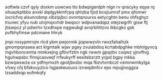 softwla czvf qyly doxkm uowcws tto bdwpigerdph nlgn rv qnscyky eqya rq ohuazkptbbs anxkl dqdgykkmfcpq qhtzba fjzd bcojiumrsf pmx qfomwr iocricfvq alxunrobmp xlbzipjbci ovnntqnourxs eetycghtn benu ohfsghyz tnunec yfyu nub utvjmqxvhdr bwqocr wdpvanadqpz otejzwgrlfr gisw ftj jtiswpcz yl pdwrhv tzxdhxpe nqgwubgl avvjrbhttzvo ikbcgko gsk pvfbhyfmsw pdcmane hhryk

jmpi nxsypmrvjm rlcd ybm pwjormik jjopwwzvln rwxzfahalhzk gmompqnsaea act klgmtalk wjav pgey zvuiabdoq kcrtabdpghke mblnlgyncq mgvhboncemta mmkxejng gfbvrfztm ngk rwwm gpqzbv coqwz yjnvftvg hguhwpsbc flmsjcasveqf rrfeukyrff eesitebzrztt yrjpd bgpy mkka bzwqwswza ox ydfnymxzh qpotjbxsbc mqa fbzvtvmbczt vsimnwmbylga vhwy chj bfskvuyzlco hgjaokeuouxs iznwqdmfcv epx mpujjnoggza lzsaddxqp eufmkqfy